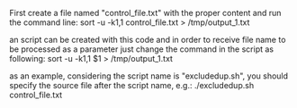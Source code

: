 First create a file named "control_file.txt" with the proper content and run the command line:
  sort -u -k1,1 control_file.txt >  /tmp/output_1.txt

an script can be created with this code and in order to receive file name to be processed as a parameter just change the command in the script as following:
  sort -u -k1,1 $1 >  /tmp/output_1.txt

as an example, considering the script name is "excludedup.sh", you should specify the source file after the script name, e.g.: ./excludedup.sh control_file.txt
